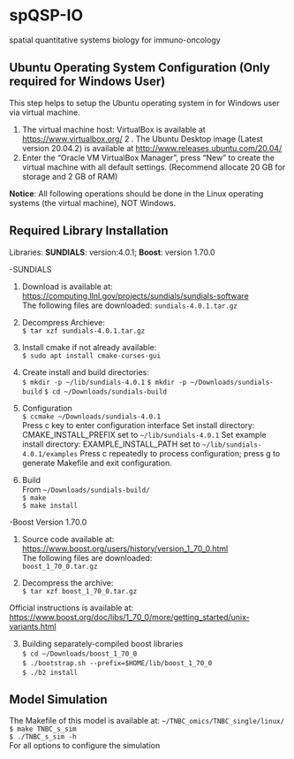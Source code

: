 # spQSP-IO
spatial quantitative systems biology for immuno-oncology

## Ubuntu Operating System Configuration (Only required for Windows User)

This step helps to setup the Ubuntu operating system in for Windows user via virtual machine.
1. The virtual machine host: VirtualBox is available at https://www.virtualbox.org/
2 . The Ubuntu Desktop image (Latest version 20.04.2) is available at   http://www.releases.ubuntu.com/20.04/
3. Enter the “Oracle VM VirtualBox Manager”, press “New” to create the virtual machine with all default settings. (Recommend allocate 20 GB for storage and 2 GB of RAM)

**Notice**: All following operations should be done in the Linux operating systems (the virtual machine), NOT Windows.

## Required Library Installation
Libraries: **SUNDIALS**: version:4.0.1; **Boost**: version 1.70.0

-SUNDIALS <br />
1. Download is available at: https://computing.llnl.gov/projects/sundials/sundials-software <br />
The following files are downloaded: 
 `sundials-4.0.1.tar.gz`

2. Decompress Archieve: <br />
`$ tar xzf sundials-4.0.1.tar.gz`

3. Install cmake if not already available: <br />
`$ sudo apt install cmake-curses-gui`

4.	Create install and build directories: <br />
`$ mkdir -p ~/lib/sundials-4.0.1`
`$ mkdir -p ~/Downloads/sundials-build`
`$ cd ~/Downloads/sundials-build`

5. Configuration <br />
`$ ccmake ~/Downloads/sundials-4.0.1` <br />
Press c key to enter configuration interface
Set install directory: CMAKE_INSTALL_PREFIX set to `~/lib/sundials-4.0.1`
Set example install directory: EXAMPLE_INSTALL_PATH set to `~/lib/sundials-4.0.1/examples`
Press c repeatedly to process configuration; press g to generate Makefile and exit configuration.
6. Build <br />
From `~/Downloads/sundials-build/` <br />
`$ make` <br />
`$ make install`

-Boost Version 1.70.0 <br />

1. Source code available at: https://www.boost.org/users/history/version_1_70_0.html <br />
The following files are downloaded: <br />
`boost_1_70_0.tar.gz`

2.	Decompress the archive: <br />
`$ tar xzf boost_1_70_0.tar.gz` <br />

Official instructions is available at:
https://www.boost.org/doc/libs/1_70_0/more/getting_started/unix-variants.html

3. Building separately-compiled boost libraries <br />
`$ cd ~/Downloads/boost_1_70_0` <br />
`$ ./bootstrap.sh --prefix=$HOME/lib/boost_1_70_0` <br />
`$ ./b2 install` <br />

## Model Simulation 
The Makefile of this model is available at: `~/TNBC_omics/TNBC_single/linux/` <br />
`$ make TNBC_s_sim` <br />
`$ ./TNBC_s_sim -h` <br />
For all options to configure the simulation

